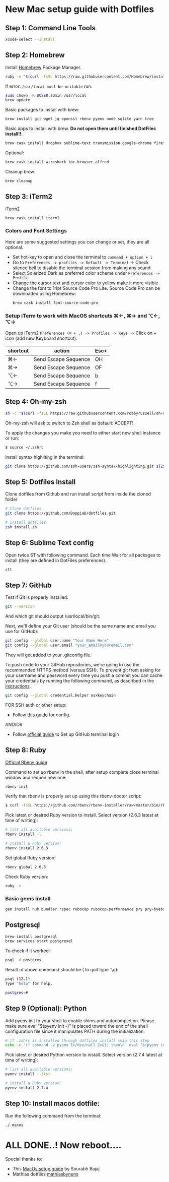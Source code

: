 # New Mac setup guide with Dotfiles


## Step 1: Command Line Tools

```bash
xcode-select --install
```

## Step 2: Homebrew

Install [Homebrew](http://brew.sh/) Package Manager.

```bash
ruby -e "$(curl -fsSL https://raw.githubusercontent.com/Homebrew/install/master/install)"
```

If error: `/usr/local must be writable` run:

```bash
sudo chown -R $USER:admin /usr/local
brew update
```

Basic packages to install with brew:

```bash
brew install git wget jq openssl rbenv pyenv node sqlite yarn tree
```

Basic apps to install with brew. **Do not open them until finished DotFiles install!!**:

```bash
brew cask install dropbox sublime-text transmission google-chrome firefox vlc grandperspective
```

Optional:
```bash
brew cask install wireshark tor-browser alfred
```

Cleanup brew:

```bash
brew cleanup
```

## Step 3: iTerm2

iTerm2

```bash
brew cask install iterm2
```

### Colors and Font Settings

Here are some suggested settings you can change or set, they are all optional.

- Set hot-key to open and close the terminal to `command + option + i`
- Go to `Preferences -> profiles -> Default -> Terminal` -> Check silence bell to disable the terminal session from making any sound
- Select Solarized Dark as preferred color scheme under `Preferences -> Profile`
- Change the cursor text and cursor color to yellow make it more visible
- Change the font to 14pt Source Code Pro Lite. Source Code Pro can be downloaded using Homebrew:
  ```bash
  brew cask install font-source-code-pro
  ```

### Setup iTerm to work with MacOS shortcuts ⌘←, ⌘→ and ⌥←, ⌥→

Open up iTerm2 `Preferences (⌘ + ,) -> Profiles -> Keys ->` Click on + icon (add new Keyboard shortcut).

| shortcut  | action  | Esc+  |
|---|---|---|
| ⌘←  |  Send Escape Sequence | OH  |
| ⌘→  |  Send Escape Sequence |  OF |
| ⌥←  |  Send Escape Sequence |  b |
| ⌥→  |  Send Escape Sequence |  f |


## Step 4: Oh-my-zsh

```bash
sh -c "$(curl -fsSL https://raw.githubusercontent.com/robbyrussell/oh-my-zsh/master/tools/install.sh)"
```
Oh-my-zsh will ask to switch to Zsh shell as default: ACCEPT!.

To apply the changes you make you need to either start new shell instance or run:

```bash
$ source ~/.zshrc
```

Install syntax highliting in the terminal:
```bash
git clone https://github.com/zsh-users/zsh-syntax-highlighting.git ${ZSH_CUSTOM:-~/.oh-my-zsh/custom}/plugins/zsh-syntax-highlighting
```

## Step 5: Dotfiles Install

Clone dotfiles from Github and run install script from inside the cloned folder

```bash
# Clone dotfiles
git clone https://github.com/DoppiaD/dotfiles.git

# Install dotfiles
zsh install.sh
```


## Step 6: Sublime Text config

Open twice ST with following command. Each time Wait for all packages to install (they are defined in DotFiles preferences).  

```bash
stt
```

## Step 7: GitHub

Test if Git is properly installed:

```bash
git --version
```
And which git should output /usr/local/bin/git.

Next, we'll define your Git user (should be the same name and email you use for GitHub):

```bash
git config --global user.name "Your Name Here"
git config --global user.email "your_email@youremail.com"
```
They will get added to your .gitconfig file.

To push code to your GitHub repositories, we're going to use the recommended HTTPS method (versus SSH). To prevent git from asking for your username and password every time you push a commit you can cache your credentials by running the following command, as described in the [instructions](https://help.github.com/en/articles/caching-your-github-password-in-git).

```bash
git config --global credential.helper osxkeychain
```
FOR SSH auth or other setup:

- Follow [this guide](https://sourabhbajaj.com/mac-setup/Git/) for config.

AND/OR

- Follow [official guide](https://help.github.com/en/articles/set-up-git) to Set up GitHub terminal login


## Step 8: Ruby

[Official Rbenv guide](https://github.com/rbenv/rbenv#choosing-the-ruby-version)

Command to set up rbenv in the shell, after setup complete close terminal window and reopen new one:
```bash
rbenv init
```

Verify that rbenv is properly set up using this rbenv-doctor script:
```bash
$ curl -fsSL https://github.com/rbenv/rbenv-installer/raw/master/bin/rbenv-doctor | bash
```

Pick latest or desired Ruby version to install. Select version (2.6.3 latest at time of writing):
```bash
# list all available versions:
rbenv install -l

# install a Ruby version:
rbenv install 2.6.3
```
Set global Ruby version:

```bash
rbenv global 2.6.3
```
Check Ruby version:
```bash
ruby -v
```

### Basic gems install

```bash
gem install hub bundler rspec rubocop rubocop-performance pry pry-byebug colored octokit rake rails
```

## Postgresql

```bash
brew install postgresql
brew services start postgresql
```

To check if it worked:

```bash
psql -d postgres
```

Result of above command should be (To quit type `\q):

```bash
psql (12.1)
Type "help" for help.

postgres=#
```

## Step 9 (Optional): Python

Add pyenv init to your shell to enable shims and autocompletion. Please make sure eval "$(pyenv init -)" is placed toward the end of the shell configuration file since it manipulates PATH during the initialization.

```bash
# If .zshrc is installed through dotfiles install skip this step
echo -e 'if command -v pyenv 1>/dev/null 2>&1; then\n  eval "$(pyenv init -)"\nfi' >> ~/.zhsrc
```
Pick latest or desired Python version to install. Select version (2.7.4 latest at time of writing):
```bash
# list all available versions:
pyenv install --list

# install a Ruby version:
pyenv install 2.7.4
```

## Step 10: Install macos dotfile:
Run the following command from the terminal:
```bash
./.macos
```

# ALL DONE..! Now reboot....


Special thanks to:
- This [MacOs setup guide](https://sourabhbajaj.com/mac-setup/Homebrew/Cask.html) by Sourabh Bajaj
- Mathias dotfiles [mathiasbynens](https://mths.be/dotfiles)
